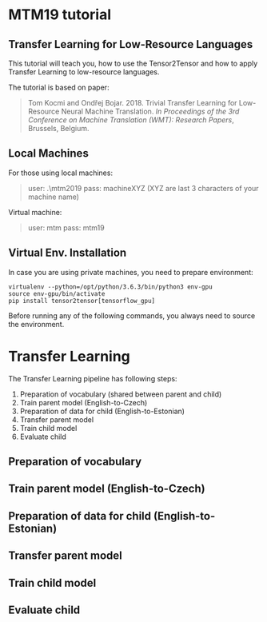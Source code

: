 # MTM19 tutorial
## Transfer Learning for Low-Resource Languages

This tutorial will teach you, how to use the Tensor2Tensor and how to apply Transfer Learning to low-resource languages.

The tutorial is based on paper:

> Tom Kocmi and Ondřej Bojar. 2018. Trivial Transfer Learning for Low-Resource
Neural Machine Translation. *In Proceedings of the 3rd Conference on Machine
Translation (WMT): Research Papers*, Brussels, Belgium.

## Local Machines

For those using local machines:

> user: .\mtm2019
> pass: machineXYZ (XYZ are last 3 characters of your machine name)

Virtual machine:

> user: mtm
> pass: mtm19

## Virtual Env. Installation

In case you are using private machines, you need to prepare environment:

```
virtualenv --python=/opt/python/3.6.3/bin/python3 env-gpu
source env-gpu/bin/activate
pip install tensor2tensor[tensorflow_gpu]
```

Before running any of the following commands, you always need to source the environment.

# Transfer Learning

The Transfer Learning pipeline has following steps:

1. Preparation of vocabulary (shared between parent and child)
2. Train parent model (English-to-Czech)
3. Preparation of data for child (English-to-Estonian)
4. Transfer parent model
5. Train child model
6. Evaluate child

## Preparation of vocabulary

## Train parent model (English-to-Czech)

## Preparation of data for child (English-to-Estonian)

## Transfer parent model

## Train child model

## Evaluate child

